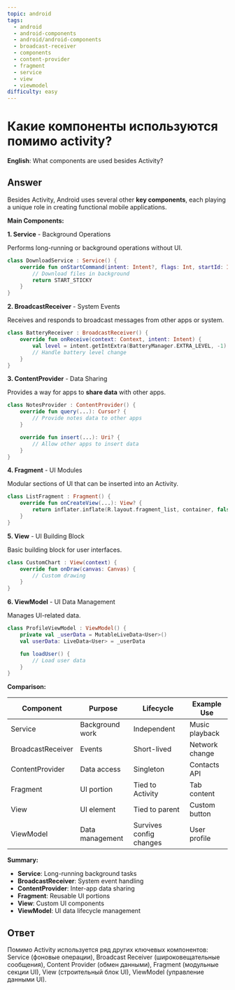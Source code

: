 ```yaml
---
topic: android
tags:
  - android
  - android-components
  - android/android-components
  - broadcast-receiver
  - components
  - content-provider
  - fragment
  - service
  - view
  - viewmodel
difficulty: easy
---
```


# Какие компоненты используются помимо activity?

**English**: What components are used besides Activity?

## Answer

Besides Activity, Android uses several other **key components**, each playing a unique role in creating functional mobile applications.

**Main Components:**

**1. Service** - Background Operations

Performs long-running or background operations without UI.

```kotlin
class DownloadService : Service() {
    override fun onStartCommand(intent: Intent?, flags: Int, startId: Int): Int {
        // Download files in background
        return START_STICKY
    }
}
```

**2. BroadcastReceiver** - System Events

Receives and responds to broadcast messages from other apps or system.

```kotlin
class BatteryReceiver : BroadcastReceiver() {
    override fun onReceive(context: Context, intent: Intent) {
        val level = intent.getIntExtra(BatteryManager.EXTRA_LEVEL, -1)
        // Handle battery level change
    }
}
```

**3. ContentProvider** - Data Sharing

Provides a way for apps to **share data** with other apps.

```kotlin
class NotesProvider : ContentProvider() {
    override fun query(...): Cursor? {
        // Provide notes data to other apps
    }

    override fun insert(...): Uri? {
        // Allow other apps to insert data
    }
}
```

**4. Fragment** - UI Modules

Modular sections of UI that can be inserted into an Activity.

```kotlin
class ListFragment : Fragment() {
    override fun onCreateView(...): View? {
        return inflater.inflate(R.layout.fragment_list, container, false)
    }
}
```

**5. View** - UI Building Block

Basic building block for user interfaces.

```kotlin
class CustomChart : View(context) {
    override fun onDraw(canvas: Canvas) {
        // Custom drawing
    }
}
```

**6. ViewModel** - UI Data Management

Manages UI-related data.

```kotlin
class ProfileViewModel : ViewModel() {
    private val _userData = MutableLiveData<User>()
    val userData: LiveData<User> = _userData

    fun loadUser() {
        // Load user data
    }
}
```

**Comparison:**

| Component | Purpose | Lifecycle | Example Use |
|-----------|---------|-----------|-------------|
| Service | Background work | Independent | Music playback |
| BroadcastReceiver | Events | Short-lived | Network change |
| ContentProvider | Data access | Singleton | Contacts API |
| Fragment | UI portion | Tied to Activity | Tab content |
| View | UI element | Tied to parent | Custom button |
| ViewModel | Data management | Survives config changes | User profile |

**Summary:**

- **Service**: Long-running background tasks
- **BroadcastReceiver**: System event handling
- **ContentProvider**: Inter-app data sharing
- **Fragment**: Reusable UI portions
- **View**: Custom UI components
- **ViewModel**: UI data lifecycle management

## Ответ

Помимо Activity используется ряд других ключевых компонентов: Service (фоновые операции), Broadcast Receiver (широковещательные сообщения), Content Provider (обмен данными), Fragment (модульные секции UI), View (строительный блок UI), ViewModel (управление данными UI).


